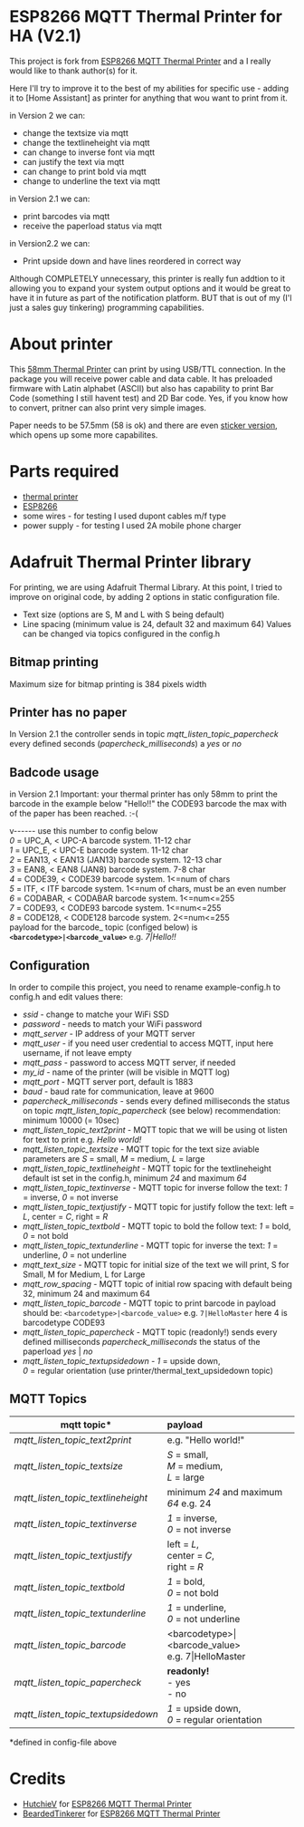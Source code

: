 # ESP8266 MQTT Thermal Printer for HA (V2.1)
This project is fork from [ESP8266 MQTT Thermal Printer](https://github.com/BeardedTinker/ESP8266-MQTT-Thermal-Printer-for-HA) and a I really would like to thank author(s) for it.

Here I'll try to improve it to the best of my abilities for specific use - adding it to [Home Assistant] as printer for anything that wou want to print from it.

in Version 2 we can:
- change the textsize via mqtt
- change the textlineheight via mqtt
- can change to inverse font via mqtt
- can justify the text via mqtt
- can change to print bold via mqtt
- change to underline the text via mqtt

in Version 2.1 we can: 
- print barcodes via mqtt
- receive the paperload status via mqtt

in Version2.2 we can:
- Print upside down and have lines reordered in correct way

Although COMPLETELY unnecessary, this printer is really fun addtion to it allowing you to expand your system output options and it would be great to have it in future as part of the notification platform. BUT that is out of my (I'l just a sales guy tinkering) programming capabilities.

# About printer
This [58mm Thermal Printer](https://s.click.aliexpress.com/e/_AZ8OYO) can print by using USB/TTL connection.
In the package you will receive power cable and data cable.
It has preloaded firmware with Latin alphabet (ASCII) but also has capability to print Bar Code (something I still havent test) and 2D Bar code.
Yes, if you know how to convert, pritner can also print very simple images.

Paper needs to be 57.5mm (58 is ok) and there are even [sticker version](https://www.aliexpress.com/item/1005001877510938.html), which opens up some more capabilites.

# Parts required
- [thermal printer](https://s.click.aliexpress.com/e/_AZ8OYO)
- [ESP8266](https://www.aliexpress.com/item/32633763949.html)
- some wires - for testing I used dupont cables m/f type
- power supply - for testing I used 2A mobile phone charger

# Adafruit Thermal Printer library
For printing, we are using Adafruit Thermal Library. At this point, I tried to improve on original code, by adding 2 options in static configuration file. 
- Text size (options are S, M and L with S being default) 
- Line spacing (minimum value is 24, default 32 and maximum 64)
Values can be changed via topics configured in the config.h

## Bitmap printing
Maximum size for bitmap printing is 384 pixels width

## Printer has no paper
In Version 2.1 the controller sends in topic *mqtt_listen_topic_papercheck* every defined seconds (*papercheck_milliseconds*) a *yes* or *no* 

## Badcode usage
in Version 2.1
Important: your thermal printer has only 58mm to print the barcode in the example below "Hello!!" the CODE93 barcode the max with of the paper has been reached. :-(
    
   v------ use this number to config <barcodetype> below  
*0* = UPC_A,   < UPC-A barcode system. 11-12 char   
*1* = UPC_E,   < UPC-E barcode system. 11-12 char   
*2* = EAN13,   < EAN13 (JAN13) barcode system. 12-13 char    
*3* = EAN8,    < EAN8 (JAN8) barcode system. 7-8 char    
*4* = CODE39,  < CODE39 barcode system. 1<=num of chars    
*5* = ITF,     < ITF barcode system. 1<=num of chars, must be an even number    
*6* = CODABAR, < CODABAR barcode system. 1<=num<=255    
*7* = CODE93,  < CODE93 barcode system. 1<=num<=255    
*8* = CODE128, < CODE128 barcode system. 2<=num<=255    
  payload for the barcode_ topic (configed below) is    
  **`<barcodetype>|<barcode_value>`**
  e.g. *7|Hello!!*   


## Configuration
In order to compile this project, you need to rename example-config.h to config.h and edit values there:
- *ssid* - change to matche your WiFi SSD
- *password* - needs to match your WiFi password
- *mqtt_server* - IP address of your MQTT server
- *mqtt_user* - if you need user credential to access MQTT, input here username, if not leave empty
- *mqtt_pass* - password to access MQTT server, if needed
- *my_id* - name of the printer (will be visible in MQTT log)
- *mqtt_port* - MQTT server port, default is 1883
- *baud* - baud rate for communication, leave at 9600
- *papercheck_milliseconds* - sends every defined milliseconds the status on topic *mqtt_listen_topic_papercheck* (see below) 
  recommendation: minimum 10000 (= 10sec)
- *mqtt_listen_topic_text2print* - MQTT topic that we will be using ot listen for text to print e.g. *Hello world!*
- *mqtt_listen_topic_textsize* - MQTT topic for the text size aviable parameters are *S* = small, *M* = medium, *L* = large
- *mqtt_listen_topic_textlineheight* - MQTT topic for the textlineheight default ist set in the config.h, minimum *24* and maximum *64*
- *mqtt_listen_topic_textinverse* - MQTT topic for inverse follow the text: *1* = inverse, *0* = not inverse
- *mqtt_listen_topic_textjustify* - MQTT topic for justify follow the text: left = *L*, center = *C*, right = *R*
- *mqtt_listen_topic_textbold* - MQTT topic to bold the follow text: *1* = bold, *0* = not bold
- *mqtt_listen_topic_textunderline* - MQTT topic for inverse the text: *1* = underline, *0* = not underline
- *mqtt_text_size* - MQTT topic for initial size of the text we will print, S for Small, M for Medium, L for Large
- *mqtt_row_spacing* - MQTT topic of initial row spacing with default being 32, minimum 24 and maximum 64
- *mqtt_listen_topic_barcode* - MQTT topic to print barcode in payload should be: `<barcodetype>|<barcode_value>` e.g. `7|HelloMaster` here 4 is barcodetype CODE93
- *mqtt_listen_topic_papercheck* - MQTT topic (readonly!) sends every defined milliseconds *papercheck_milliseconds* the status of the paperload *yes* | *no*
- *mqtt_listen_topic_textupsidedown* - *1* = upside down,<br> *0* = regular orientation (use printer/thermal_text_upsidedown topic)

## MQTT Topics
| mqtt topic\* | payload |
|-|:-|
|*mqtt_listen_topic_text2print*| e.g. "Hello world!" |
|*mqtt_listen_topic_textsize*| *S* = small,<br> *M* = medium,<br> *L* = large |
|*mqtt_listen_topic_textlineheight*| minimum *24* and maximum *64* e.g. 24|
|*mqtt_listen_topic_textinverse*|*1* = inverse,<br> *0* = not inverse|
|*mqtt_listen_topic_textjustify*|left = *L*,<br> center = *C*,<br> right = *R*|
|*mqtt_listen_topic_textbold*|*1* = bold,<br> *0* = not bold|
|*mqtt_listen_topic_textunderline*|*1* = underline,<br> *0* = not underline|
|*mqtt_listen_topic_barcode*| \<barcodetype\>\|\<barcode_value\><br> e.g. 7\|HelloMaster|
|*mqtt_listen_topic_papercheck*| **readonly!**<br> - yes<br>- no |
|*mqtt_listen_topic_textupsidedown*|*1* = upside down,<br> *0* = regular orientation|

\*defined in config-file above

# Credits
- [HutchieV](https://github.com/HutchieV) for [ESP8266 MQTT Thermal Printer](https://github.com/HutchieV/ESP8266-MQTT-Thermal-Printer)
- [BeardedTinkerer](https://github.com/BeardedTinker) for [ESP8266 MQTT Thermal Printer](https://github.com/BeardedTinker/ESP8266-MQTT-Thermal-Printer-for-HA)
